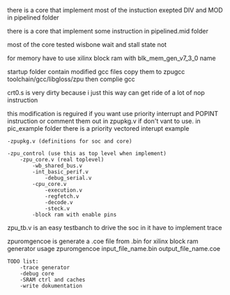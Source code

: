there is a core that implement most of the instuction exepted DIV and MOD in pipelined folder

there is a core that implement some instruction in pipelined.mid folder

most of the core tested wisbone wait and stall state not

for memory have to use xilinx block ram with blk_mem_gen_v7_3_0 name

startup folder contain modified gcc files copy them to zpugcc toolchain/gcc/libgloss/zpu
then complie gcc

crt0.s is very dirty because i just this way can get ride of a lot of nop instruction

this modification is reguired if you want use priority interrupt and POPINT instruction or comment them out in zpupkg.v if don't vant to use.
in pic_example folder there is a priority vectored interupt example

	-zpupkg.v (definitions for soc and core)

	-zpu_control (use this as top level when implement)
		-zpu_core.v (real toplevel)
			-wb_shared_bus.v
			-int_basic_perif.v
				-debug_serial.v
			-cpu_core.v
				-execution.v
				-regfetch.v
				-decode.v
				-steck.v
			-block ram with enable pins
		
zpu_tb.v is an easy testbanch to drive the soc in it have to implement trace 

zpuromgencoe is generate a .coe file from .bin for xilinx block ram generator
usage
zpuromgencoe input_file_name.bin output_file_name.coe

	TODO list:
		-trace generator
		-debug core
		-SRAM ctrl and caches
		-write dokumentation